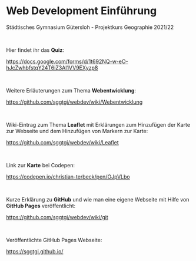 # Web Development Einführung
Städtisches Gymnasium Gütersloh - Projektkurs Geographie 2021/22 

<br>

Hier findet ihr das __Quiz__:

https://docs.google.com/forms/d/1t692NQ-w-eO-hJcZwhbfstqY24T6iZ3Al1VV9EXyzp8

<br>

Weitere Erläuterungen zum Thema **Webentwicklung**:

https://github.com/sggtgi/webdev/wiki/Webentwicklung

<br>

Wiki-Eintrag zum Thema **Leaflet** mit Erklärungen zum Hinzufügen der Karte zur Webseite und dem Hinzufügen von Markern zur Karte:

https://github.com/sggtgi/webdev/wiki/Leaflet

<br>

Link zur __Karte__ bei Codepen:

https://codepen.io/christian-terbeck/pen/OJpVLbo


<br>

Kurze Erklärung zu **GitHub** und wie man eine eigene Webseite mit Hilfe von **GitHub Pages** veröffentlicht:

https://github.com/sggtgi/webdev/wiki/git

<br>

Veröffentlichte GitHub Pages Webseite:

https://sggtgi.github.io/

